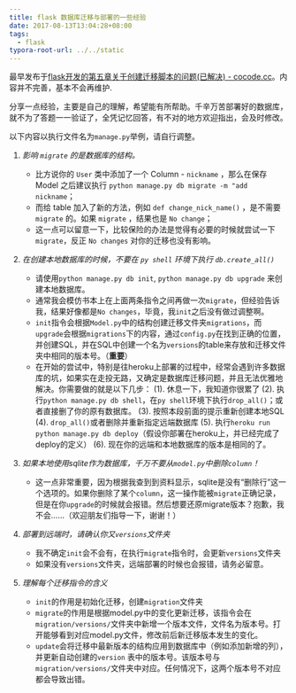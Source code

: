 ```yaml
---
title: flask 数据库迁移与部署的一些经验
date: 2017-08-13T13:04:28+08:00
tags:
  - flask
typora-root-url: ../../static
---
```


最早发布于[flask开发的第五章关于创建迁移脚本的问题(已解决) - cocode.cc](http://cocode.cc/t/flask/6183/8?u=jtr_109)。内容并不完善，基本不会再维护.

分享一点经验，主要是自己的理解，希望能有所帮助。千辛万苦部署好的数据库，就不为了答题一一验证了，全凭记忆回答，有不对的地方欢迎指出，会及时修改。

以下内容以执行文件名为`manage.py`举例，请自行调整。

1. *影响 `migrate` 的是数据库的结构。*

    * 比方说你的 `User` 类中添加了一个 Column - `nickname` ，那么在保存 Model 之后建议执行 `python manage.py db migrate -m "add nickname`；
    * 而给 table 加入了新的方法，例如 `def change_nick_name()` ，是不需要 `migrate` 的。如果 `migrate` ，结果也是 `No change`；
    * 这一点可以留意一下，比较保险的办法是觉得有必要的时候就尝试一下 `migrate`，反正 `No changes` 对你的迁移也没有影响。

2. *在创建本地数据库的时候，不要在 `py shell` 环境下执行 `db.create_all()`*
    * 请使用`python manage.py db init`, `python manage.py db upgrade` 来创建本地数据库。
    * 通常我会模仿书本上在上面两条指令之间再做一次`migrate`，但经验告诉我，结果好像都是`No changes`，毕竟，我`init`之后没有做过调整啊。
    *  `init`指令会根据`Model.py`中的结构创建迁移文件夹`migrations`，而`upgrade`会根据`migrations`下的内容，通过`config.py`在找到正确的位置，并创建SQL，并在SQL中创建一个名为`versions`的table来存放和迁移文件夹中相同的版本号。（**重要**）
    * 在开始的尝试中，特别是往heroku上部署的过程中，经常会遇到许多数据库的坑，如果实在走投无路，又确定是数据库迁移问题，并且无法优雅地解决。你需要做的就是以下几步：
      (1). 休息一下，我知道你很累了
      (2). 执行`python manage.py db shell`，在`py shell`环境下执行`drop_all()`；或者直接删了你的原有数据库。
      (3). 按照本段前面的提示重新创建本地SQL
      (4). `drop_all()`或者删除并重新指定远端数据库
      (5). 执行`heroku run python manage.py db deploy`（假设你部署在heroku上，并已经完成了deploy的定义）
      (6). 现在你的远端和本地数据库的版本是相同的了。

3. *如果本地使用sqlite作为数据库，千万不要从`model.py`中删除`column`！*
    * 这一点非常重要，因为根据我查到到资料显示，sqlite是没有“删除行”这一个选项的。如果你删除了某个`column`，这一操作能被`migrate`正确记录，但是在你`upgrade`的时候就会报错。然后想要还原migrate版本？抱歉，我不会……（欢迎朋友们指导一下，谢谢！）

4. *部署到远端时，请确认你又`versions`文件夹*
    * 我不确定`init`会不会有，在执行`migrate`指令时，会更新`versions`文件夹
    * 如果没有`versions`文件夹，远端部署的时候也会报错，请务必留意。

5. *理解每个迁移指令的含义*
    * `init`的作用是初始化迁移，创建`migration`文件夹
    * `migrate`的作用是根据model.py中的变化更新迁移，该指令会在`migration/versions/`文件夹中新增一个版本文件，文件名为版本号。打开能够看到对应model.py文件，修改前后新迁移版本发生的变化。
    * `update`会将迁移中最新版本的结构应用到数据库中（例如添加新增的列），并更新自动创建的`version` 表中的版本号。该版本号与`migration/versions/`文件夹中对应。任何情况下，这两个版本号不对应都会导致出错。
